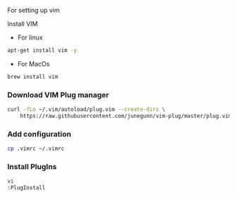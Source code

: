 For setting up vim 


Install VIM
- For linux
```sh
apt-get install vim -y
```

- For MacOs
```sh 
brew install vim
```


### Download VIM Plug manager
```sh
curl -fLo ~/.vim/autoload/plug.vim --create-dirs \
    https://raw.githubusercontent.com/junegunn/vim-plug/master/plug.vim

```

### Add configuration
```sh 
cp .vimrc ~/.vimrc
```

### Install PlugIns

```sh 
vi
:PlugInstall
```

